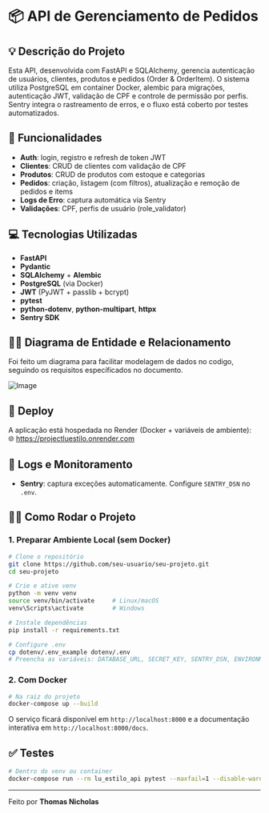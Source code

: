 
# 📦 API de Gerenciamento de Pedidos

## 💡 Descrição do Projeto
Esta API, desenvolvida com FastAPI e SQLAlchemy, gerencia autenticação de usuários, clientes, produtos e pedidos (Order & OrderItem). O sistema utiliza PostgreSQL em container Docker, alembic para migrações, autenticação JWT, validação de CPF e controle de permissão por perfis. Sentry integra o rastreamento de erros, e o fluxo está coberto por testes automatizados.

## 🎯 Funcionalidades
- **Auth**: login, registro e refresh de token JWT  
- **Clientes**: CRUD de clientes com validação de CPF  
- **Produtos**: CRUD de produtos com estoque e categorias  
- **Pedidos**: criação, listagem (com filtros), atualização e remoção de pedidos e items  
- **Logs de Erro**: captura automática via Sentry  
- **Validações**: CPF, perfis de usuário (role_validator)  

## 💻 Tecnologias Utilizadas
- **FastAPI**
- **Pydantic**
- **SQLAlchemy** + **Alembic**  
- **PostgreSQL** (via Docker)  
- **JWT** (PyJWT + passlib + bcrypt)  
- **pytest** 
- **python-dotenv**, **python-multipart**, **httpx**  
- **Sentry SDK**

## 👨‍🔬 Diagrama de Entidade e Relacionamento
Foi feito um diagrama para facilitar modelagem de dados no codigo, seguindo os requisitos específicados no documento.

![Image](https://github.com/user-attachments/assets/9776c2b0-fcf0-42a1-985e-280238a8ee9a)
  
## 🚀 Deploy
A aplicação está hospedada no Render (Docker + variáveis de ambiente):  
🌐 https://projectluestilo.onrender.com

## 📝 Logs e Monitoramento
- **Sentry**: captura exceções automaticamente. Configure `SENTRY_DSN` no `.env`.

## 🙋‍♂️ Como Rodar o Projeto

### 1. Preparar Ambiente Local (sem Docker)
```bash
# Clone o repositório
git clone https://github.com/seu-usuario/seu-projeto.git
cd seu-projeto

# Crie e ative venv
python -m venv venv
source venv/bin/activate     # Linux/macOS
venv\Scripts\activate        # Windows

# Instale dependências
pip install -r requirements.txt

# Configure .env
cp dotenv/.env_example dotenv/.env
# Preencha as variáveis: DATABASE_URL, SECRET_KEY, SENTRY_DSN, ENVIRONMENT=development.

```

### 2. Com Docker
```bash
# Na raiz do projeto
docker-compose up --build
```

O serviço ficará disponível em `http://localhost:8000` e a documentação interativa em `http://localhost:8000/docs`.

## ✅ Testes
```bash
# Dentro do venv ou container
docker-compose run --rm lu_estilo_api pytest --maxfail=1 --disable-warnings -q
```

---

Feito por **Thomas Nicholas**
